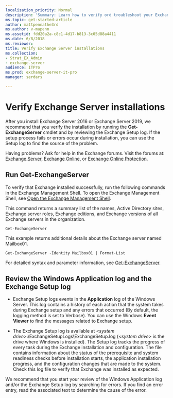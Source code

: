 ```yaml
---
localization_priority: Normal
description: 'Summary: Learn how to verify ord troubleshoot your Exchange 2016 or Exchange 2019 installation.'
ms.topic: get-started-article
author: mattpennathe3rd
ms.author: v-mapenn
ms.assetid: fdd20a2a-c8c1-4d17-b813-3c05d88a4411
ms.date: 6/8/2018
ms.reviewer:
title: Verify Exchange Server installations
ms.collection:
- Strat_EX_Admin
- exchange-server
audience: ITPro
ms.prod: exchange-server-it-pro
manager: serdars

---
```


# Verify Exchange Server installations

After you install Exchange Server 2016 or Exchange Server 2019, we recommend that you verify the installation by running the **Get-ExchangeServer** cmdlet and by reviewing the Exchange Setup log. If the setup process fails or errors occur during installation, you can use the Setup log to find the source of the problem.

Having problems? Ask for help in the Exchange forums. Visit the forums at: [Exchange Server](https://go.microsoft.com/fwlink/p/?linkId=60612), [Exchange Online](https://go.microsoft.com/fwlink/p/?linkId=267542), or [Exchange Online Protection](https://go.microsoft.com/fwlink/p/?linkId=285351).

## Run Get-ExchangeServer

To verify that Exchange installed successfully, run the following commands in the Exchange Management Shell. To open the Exchange Management Shell, see [Open the Exchange Management Shell](https://docs.microsoft.com/powershell/exchange/exchange-server/open-the-exchange-management-shell).

This command returns a summary list of the names, Active Directory sites, Exchange server roles, Exchange editions, and Exchange versions of all Exchange servers in the organization.

```
Get-ExchangeServer
```

This example returns additional details about the Exchange server named Mailbox01.

```
Get-ExchangeServer -Identity Mailbox01 | Format-List
```

For detailed syntax and parameter information, see [Get-ExchangeServer](https://technet.microsoft.com/library/96543903-10fa-46fe-9ea0-90570ca0ad2e.aspx).

## Review the Windows Application log and the Exchange Setup log

- Exchange Setup logs events in the **Application** log of the Windows Server. This log contains a history of each action that the system takes during Exchange setup and any errors that occurred (By default, the logging method is set to Verbose). You can use the Windows **Event Viewer** to find the  messages related to Exchange setup.

- The Exchange Setup log is available at _\<system drive\>_:\ExchangeSetupLogs\ExchangeSetup.log (_\<system drive\>_ is the drive where Windows is installed). The Setup log tracks the progress of every task during the Exchange installation and configuration. The file contains information about the status of the prerequisite and system readiness checks before installation starts, the application installation progress, and the configuration changes that are made to the system. Check this log file to verify that Exchange was installed as expected.

We recommend that you start your review of the Windows Application log and/or the Exchange Setup log by searching for errors. If you find an error entry, read the associated text to determine the cause of the error.
